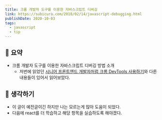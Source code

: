 ```yaml
---
title: 크롬 개발자 도구를 이용한 자바스크립트 디버깅
link: https://subicura.com/2018/02/14/javascript-debugging.html
publishDate: 2020-10-03  
tags:
  - javascript
  - tip
---
```

## 📝 요약 

- 크롬 개발자 도구를 이용한 자바스크립트 디버깅 방법 소개 
  - 저번에 읽었던 [시니어 프론트엔드 개발자처럼 크롬 DevTools 사용하기](../Dev/use-vscoce-like-a-senior-developer)와 다른 내용들이 있어서 읽어보았다.  

## 🤔 생각하기 
- 이 글이 예전글이긴 하지만 나는 모르는게 많아 도움이 되었다.  
- 다음에 react를 더 학습하고 해당 항목을 실습하도록 해야겠다.  